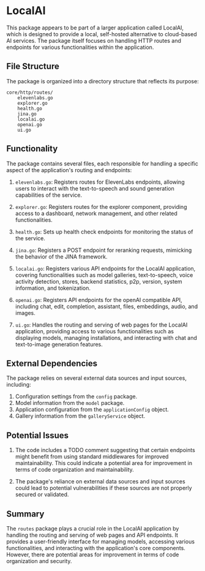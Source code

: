 # LocalAI

This package appears to be part of a larger application called LocalAI, which is designed to provide a local, self-hosted alternative to cloud-based AI services. The package itself focuses on handling HTTP routes and endpoints for various functionalities within the application.

## File Structure

The package is organized into a directory structure that reflects its purpose:

```
core/http/routes/
    elevenlabs.go
    explorer.go
    health.go
    jina.go
    localai.go
    openai.go
    ui.go
```

## Functionality

The package contains several files, each responsible for handling a specific aspect of the application's routing and endpoints:

1. `elevenlabs.go`: Registers routes for ElevenLabs endpoints, allowing users to interact with the text-to-speech and sound generation capabilities of the service.

2. `explorer.go`: Registers routes for the explorer component, providing access to a dashboard, network management, and other related functionalities.

3. `health.go`: Sets up health check endpoints for monitoring the status of the service.

4. `jina.go`: Registers a POST endpoint for reranking requests, mimicking the behavior of the JINA framework.

5. `localai.go`: Registers various API endpoints for the LocalAI application, covering functionalities such as model galleries, text-to-speech, voice activity detection, stores, backend statistics, p2p, version, system information, and tokenization.

6. `openai.go`: Registers API endpoints for the openAI compatible API, including chat, edit, completion, assistant, files, embeddings, audio, and images.

7. `ui.go`: Handles the routing and serving of web pages for the LocalAI application, providing access to various functionalities such as displaying models, managing installations, and interacting with chat and text-to-image generation features.

## External Dependencies

The package relies on several external data sources and input sources, including:

1. Configuration settings from the `config` package.
2. Model information from the `model` package.
3. Application configuration from the `applicationConfig` object.
4. Gallery information from the `galleryService` object.

## Potential Issues

1. The code includes a TODO comment suggesting that certain endpoints might benefit from using standard middlewares for improved maintainability. This could indicate a potential area for improvement in terms of code organization and maintainability.

2. The package's reliance on external data sources and input sources could lead to potential vulnerabilities if these sources are not properly secured or validated.

## Summary

The `routes` package plays a crucial role in the LocalAI application by handling the routing and serving of web pages and API endpoints. It provides a user-friendly interface for managing models, accessing various functionalities, and interacting with the application's core components. However, there are potential areas for improvement in terms of code organization and security.

